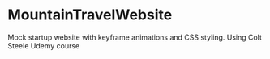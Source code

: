 # MountainTravelWebsite
Mock startup website with keyframe animations and CSS styling. Using Colt Steele Udemy course
